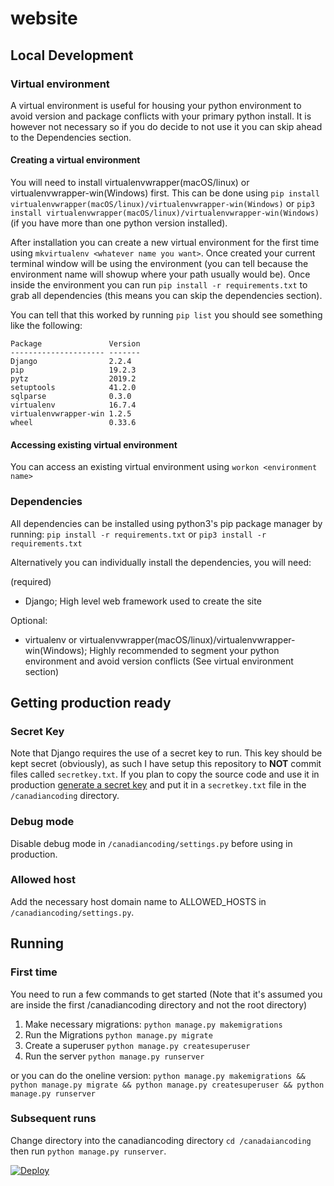 # website


## Local Development

### Virtual environment

A virtual environment is useful for housing your python environment to avoid version and package conflicts with your primary python install. It is however not necessary so if you do decide to not use it you can skip ahead to the Dependencies section.

#### Creating a virtual environment

You will need to install virtualenvwrapper(macOS/linux) or virtualenvwrapper-win(Windows) first. This can be done using ```pip install virtualenvwrapper(macOS/linux)/virtualenvwrapper-win(Windows)``` or ```pip3 install virtualenvwrapper(macOS/linux)/virtualenvwrapper-win(Windows)``` (if you have more than one python version installed).

After installation you can create a new virtual environment for the first time using ```mkvirtualenv <whatever name you want>```. Once created your current terminal window will be using the environment (you can tell because the environment name will showup where your path usually would be). Once inside the environment you can run ```pip install -r requirements.txt``` to grab all dependencies (this means you can skip the dependencies section). 

You can tell that this worked by running ```pip list``` you should see something like the following:

```
Package               Version
--------------------- -------
Django                2.2.4
pip                   19.2.3
pytz                  2019.2
setuptools            41.2.0
sqlparse              0.3.0
virtualenv            16.7.4
virtualenvwrapper-win 1.2.5
wheel                 0.33.6
```

#### Accessing existing virtual environment

You can access an existing virtual environment using ```workon <environment name>```

### Dependencies

All dependencies can be installed using python3's pip package manager by running:
```pip install -r requirements.txt``` or ```pip3 install -r requirements.txt```

Alternatively you can individually install the dependencies, you will need:

(required)

- Django; High level web framework used to create the site

Optional:

- virtualenv or virtualenvwrapper(macOS/linux)/virtualenvwrapper-win(Windows); Highly recommended to segment your python environment and avoid version conflicts (See virtual environment section)

## Getting production ready

### Secret Key

Note that Django requires the use of a secret key to run. This key should be kept secret (obviously), as such I have setup this repository to **NOT** commit files called ```secretkey.txt```. If you plan to copy the source code and use it in production [generate a secret key](https://randomkeygen.com/) and put it in a ```secretkey.txt``` file in the ```/canadiancoding``` directory.

### Debug mode

Disable debug mode in ```/canadiancoding/settings.py``` before using in production.

### Allowed host

Add the necessary host domain name to ALLOWED_HOSTS in ```/canadiancoding/settings.py```.

## Running

### First time

You need to run a few commands to get started (Note that it's assumed you are inside the first /canadiancoding directory and not the root directory)

1. Make necessary migrations: ```python manage.py makemigrations```
2. Run the Migrations ```python manage.py migrate```
3. Create a superuser ```python manage.py createsuperuser```
4. Run the server ```python manage.py runserver```

or you can do the oneline version:
```python manage.py makemigrations && python manage.py migrate && python manage.py createsuperuser && python manage.py runserver```

### Subsequent runs

Change directory into the canadiancoding directory ```cd /canadaiancoding``` then run ```python manage.py runserver```.


[![Deploy](https://www.herokucdn.com/deploy/button.svg)](https://heroku.com/deploy)

